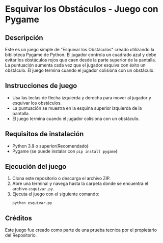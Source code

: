 # Esquivar los Obstáculos - Juego con Pygame

## Descripción
Este es un juego simple de "Esquivar los Obstáculos" creado utilizando la biblioteca Pygame de Python. El jugador controla un cuadrado azul y debe evitar los obstáculos rojos que caen desde la parte superior de la pantalla. La puntuación aumenta cada vez que el jugador esquiva con éxito un obstáculo. El juego termina cuando el jugador colisiona con un obstáculo.

## Instrucciones de juego
- Usa las teclas de flecha izquierda y derecha para mover al jugador y esquivar los obstáculos.
- La puntuación se muestra en la esquina superior izquierda de la pantalla.
- El juego termina cuando el jugador colisiona con un obstáculo.

## Requisitos de instalación
- Python 3.8 o superior(Recomendado)
- Pygame (se puede instalar con `pip install pygame`)

## Ejecución del juego
1. Clona este repositorio o descarga el archivo ZIP.
2. Abre una terminal y navega hasta la carpeta donde se encuentra el archivo `esquivar.py`.
3. Ejecuta el juego con el siguiente comando:
    ```
    python esquivar.py
    ```

## Créditos
Este juego fue creado como parte de una prueba tecnica por el propietario del Repositorio.


